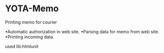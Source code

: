 # YOTA-Memo
Printing memo for courier 

•Automatic authorization in web site.
•Parsing data for memo from web site.
•Printing incoming data.

used lib:htmlunit

